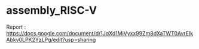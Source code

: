 # assembly_RISC-V
Report : https://docs.google.com/document/d/1JqXd1MjVyxx99Zm8dXaTWT0AvrElkAbkv0LPK2YzLPg/edit?usp=sharing
